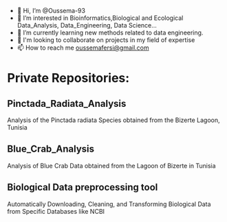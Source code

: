 - 👋 Hi, I’m @Oussema-93
- 👀 I’m interested in Bioinformatics,Biological and Ecological Data_Analysis, Data_Engineering, Data Science...
- 🌱 I’m currently learning new methods related to data engineering.
- 💞️ I'm looking to collaborate on projects in my field of expertise
- 📫 How to reach me oussemafersi@gmail.com
# Private Repositories:
## Pinctada_Radiata_Analysis 
Analysis of the Pinctada radiata Species obtained from the Bizerte Lagoon, Tunisia

## Blue_Crab_Analysis 
Analysis of Blue Crab Data obtained from the Lagoon of Bizerte in Tunisia

## Biological Data preprocessing tool
Automatically Downloading, Cleaning, and Transforming Biological Data from Specific Databases like NCBI 
<!---
Oussema-93/Oussema-93 is a ✨ special ✨ repository because its `README.md` (this file) appears on your GitHub profile.
You can click the Preview link to take a look at your changes.
--->
